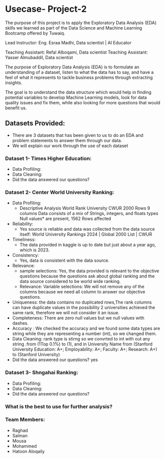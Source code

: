 # Usecase- Project-2
The purpose of this project is to apply the Exploratory Data Analysis (EDA) skills we learned as part of the Data Science and Machine Learning Bootcamp offered by Tuwaiq.

Lead Instructor: Eng. Esraa Madhi, Data scientist | AI Educator

Teaching Assistant: Refal Alboqami, Data scientist
Teaching Assistant: Yasser Almubaddil, Data scientist


The purpose of Exploratory Data Analysis (EDA) is to formulate an understanding of a dataset, listen to what the data has to say, and have a feel of what it represents to tackle business problems through extracting insights.

The goal is to understand the data structure which would help in finding potential variables to develop Machine Learning models, look for data quality issues and fix them, while also looking for more questions that would benefit us.

## Datasets Provided:
- There are 3 datasets that has been given to us to do an EDA and problem statements to answer them through our data.
- We will explain our work through the use of each dataset

### Dataset 1- Times Higher Education:
- Data Profiling:	
- Data Cleaning:
- Did the data answered our questions?

### Dataset 2- Center World University Ranking:
- Data Profiling:
  - Descriptive Analysis
    World Rank University CWUR
    2000 Rows
    9 columns
    Data consists of a mix of Strings, integers, and floats types
    Null values* are present, 1562 Rows affected
- Reliability:
  - Yes source is reliable and data was collected from the data source itself: World University Rankings 2024 | Global 2000 List | CWUR
- Timeliness:
  - The data provided  in kaggle is up to date but just about a year ago, which is 2023.
- Consistency:
  - Yes, data is consistent with the data source.
- Relevance: 
  - sample selections: Yes, the data provided is relevant to the objective questions because the questions ask about global ranking and the data source considered      to be world wide ranking.
  - Relevance: 
    Variable selections: We will not remove any of the columns because we need all column  to answer our objective questions.
- Uniqueness: the data contains no duplicated rows,The rank columns can have duplicate values in the possibility 2 universities achieved the same rank, therefore       we will not consider it an issue.
- Completeness: There are zero null values but we null values with dashes.
- Accuracy : We checked the accuracy and we found some data types are string while they are representing a number (int), so we changed them. 
- Data Cleaning: rank type is stirng so we convrted to int with out any string .from (1Top 0.1%) to (1), and in University Name from (Stanford University
  Education: A+; Employability: A+; Faculty: A+; Research: A+) to (Stanford University) 
- Did the data answered our questions? yes
  
### Dataset 3- Shngahai Ranking:
- Data Profiling:
- Data Cleaning:
- Did the data answered our questions?

### What is the best to use for further analysis?



### Team Members:
- Raghad
- Salman
- Mousa
- Mohammed
- Hatoon Aloqaily

